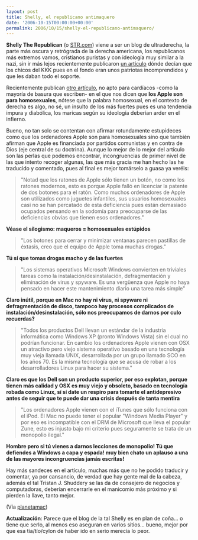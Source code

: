 ```yaml
---
layout: post
title: Shelly, el republicano antimaquero
date: '2006-10-15T00:00:00+00:00'
permalink: 2006/10/15/shelly-el-republicano-antimaquero/
---
```

<span style="font-weight:bold;">Shelly The Republican</span> (o <a href="http://www.shelleytherepublican.com/">STR.com</a>) viene a ser un blog de ultraderecha, la parte más oscura y retrógrada de la derecha americana, los republicanos más extremos vamos, cristianos puristas y con ideología muy similar a la nazi, sin ir más lejos recientemente publicaron <a href="http://www.shelleytherepublican.com/2006/10/14/its-time-to-teach-the-controversy.aspx">un artículo</a> dónde decían que los chicos del KKK pues en el fondo eran unos patriotas incomprendidos y que les daban todo el soporte.

Recientemente publican <a href="http://www.shelleytherepublican.com/2006/10/13/apple-computer-the-homosexuals-favourite.aspx">otro artículo</a>, no apto para cardíacos -como la mayoría de basura que escriben- en el que nos dicen que <span style="font-weight:bold;">los Apple son para homosexuales</span>, nótese que la palabra homosexual, en el contexto de derecha es algo, no sé, un insulto de los más fuertes pues es una tendencia impura y diabólica, los maricas según su ideología deberían arder en el infierno.

Bueno, no tan solo se contentan con afirmar rotundamente estupideces como que los ordenadores Apple son para homosexuales sino que también afirman que Apple es financiada por partidos comunistas y en contra de Dios (eje central de su doctrina). Aunque lo mejor de lo mejor del artículo son las perlas que podemos encontrar, incongruencias de primer nivel de las que intento recoger algunas, las que más gracia me han hecho las he traducido y comentado, pues al final es mejor tomárselo a guasa ya veréis: 

<blockquote>"Notad que los ratones de Apple sólo tienen un botón, no como los ratones modernos, esto es porque Apple falló en licenciar la patente de dos botones para el ratón. Como muchos ordenadores de Apple son utilizados como juguetes infantiles, sus usuarios homosexuales casi no se han percatado de esta deficiencia pues están demasiado ocupados pensando en la sodomía para preocuparse de las deficiencias obvias que tienen esos ordenadores."</blockquote> <span style="font-weight:bold;">Véase el silogismo: maqueros = homosexuales estúpidos</span>

<blockquote>"Los botones para cerrar y minimizar ventanas parecen pastillas de éxtasis, creo que el equipo de Apple toma muchas drogas."</blockquote> <span style="font-weight:bold;">Tú sí que tomas drogas macho y de las fuertes</span>

<blockquote>"Los sistemas operativos Microsoft Windows convierten en triviales tareas como la instalación/desinstalación, defragmentación y eliminación de virus y spyware. Es una vergüenza que Apple no haya pensado en hacer este mantenimiento diario una tarea más simple"</blockquote> <span style="font-weight:bold;">Claro inútil, porque en Mac no hay ni virus, ni spyware ni defragmentación de disco, tampoco hay procesos complicados de instalación/desinstalación, sólo nos preocupamos de darnos por culo recuerdas?</span>

<blockquote>"Todos los productos Dell llevan un estándar de la industria informática como Windows XP (pronto Windows Vista) sin el cual no podrían funcionar. En cambio los ordenadores Apple vienen con OSX un atractivo pero viejo sistema operativo basado en una tecnología muy vieja llamada UNIX, desarrollada por un grupo llamado SCO en los años 70. Es la misma tecnología que se acusa de robar a los desarrolladores Linux para hacer su sistema."</blockquote> <span style="font-weight:bold;">Claro es que los Dell son un producto superior, por eso explotan, porque tienen más calidad y OSX es muy viejo y obsoleto, basado en tecnología robada como Linux, sí sí date un respiro para tomarte el antidepresivo antes de seguir que te puede dar una crisis después de tanta mentira</span>

<blockquote>"Los ordenadores Apple vienen con el iTunes que sólo funciona con el iPod. El Mac no puede tener el popular "Windows Media Player" y por eso es incompatible con el DRM de Microsoft que lleva el popular Zune, esto es injusto bajo mi criterio pues seguramente se trata de un monopolio ilegal."</blockquote> <span style="font-weight:bold;">Hombre pero si tú vienes a darnos lecciones de monopolio! Tú que defiendes a Windows a capa y espada! muy bien chato un aplauso a una de las mayores incongruencias jamás escritas!</span>

Hay más sandeces en el artículo, muchas más que no he podido traducir y comentar, ya por cansancio, de verdad que hay gente mal de la cabeza, además el tal Tristan J. Shuddery se las da de consejero de negocios y computadoras, deberían encerrarle en el manicomio más próximo y si pierden la llave, tanto mejor. 


(Vía <a href="http://www.planetamac.es/usar-un-mac-una-opcion-sexual/">planetamac</a>)

<span style="font-weight:bold;">Actualización</span>: Parece que el blog de la tal Shelly es en plan de coña... o tiene que serlo, al menos eso aseguran en varios sitios... bueno, mejor por que esa tía/tío/cylon de haber ido en serio merecía lo peor.
